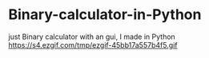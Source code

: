 # Binary-calculator-in-Python 
 just Binary calculator with an gui, I made in Python
https://s4.ezgif.com/tmp/ezgif-45bb17a557b4f5.gif
